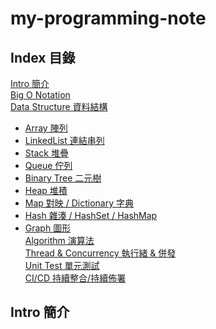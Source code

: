# my-programming-note

## Index 目錄
[Intro 簡介](#intro-簡介)<br>
[Big O Notation](/note/BigO-Notation.md)<br>
[Data Structure 資料結構](/note/data-structure/README.md)
* [Array 陣列](Array.md)
* [LinkedList 連結串列](LinkedList.md)
* [Stack 堆疊](Stack.md)
* [Queue 佇列](Queue.md)
* [Binary Tree 二元樹](BinaryTree.md)
* [Heap 堆積](Heap.md)
* [Map 對映 / Dictionary 字典](Map_Dictionary.md)
* [Hash 雜湊 / HashSet / HashMap](Hash_HashSet_HashMap.md)
* [Graph 圖形](Graph.md)<br>
[Algorithm 演算法](/note/algorithm/README.md)<br>
[Thread & Concurrency 執行緒 & 併發](/note/Thread_Concurrency.md)<br>
[Unit Test 單元測試](/note/Unit-Test.md)<br>
[CI/CD 持續整合/持續佈署](/note/CICD.md)

## Intro 簡介